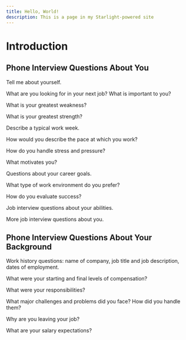 ```yaml
---
title: Hello, World!
description: This is a page in my Starlight-powered site
---
```


# Introduction

## Phone Interview Questions About You

Tell me about yourself.

What are you looking for in your next job? What is important to you?

What is your greatest weakness?

What is your greatest strength?

Describe a typical work week.

How would you describe the pace at which you work?

How do you handle stress and pressure?

What motivates you?

Questions about your career goals.

What type of work environment do you prefer?

How do you evaluate success?

Job interview questions about your abilities.

More job interview questions about you.

## Phone Interview Questions About Your Background

Work history questions: name of company, job title and job description, dates of employment.

What were your starting and final levels of compensation?

What were your responsibilities?

What major challenges and problems did you face? How did you handle them?

Why are you leaving your job?

What are your salary expectations?
